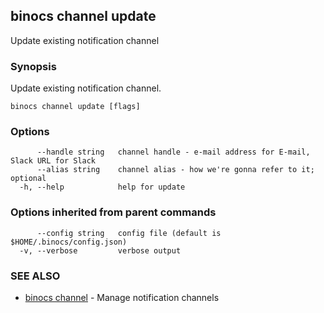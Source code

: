 ## binocs channel update

Update existing notification channel

### Synopsis


Update existing notification channel.


```
binocs channel update [flags]
```

### Options

```
      --handle string   channel handle - e-mail address for E-mail, Slack URL for Slack
      --alias string    channel alias - how we're gonna refer to it; optional
  -h, --help            help for update
```

### Options inherited from parent commands

```
      --config string   config file (default is $HOME/.binocs/config.json)
  -v, --verbose         verbose output
```

### SEE ALSO

* [binocs channel](binocs_channel.md)	 - Manage notification channels

